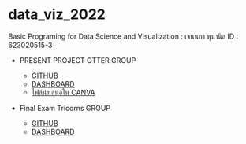 # data_viz_2022
Basic Programing for Data Science and Visualization : เจนนภา พุนานิล ID : 623020515-3

* PRESENT PROJECT OTTER GROUP
  * [GITHUB](Final_Project.ipynb)
  * [DASHBOARD](https://datastudio.google.com/u/0/reporting/b35836e7-e73b-4390-87d0-14414578151d/page/h5qoC?pli=1)
  * [ไฟล์นำเสนอใน CANVA](https://www.canva.com/design/DAE7ttYxRmA/7G-Z60hCdtWkcQ4XCtvALw/edit?utm_content=DAE7ttYxRmA&utm_campaign=designshare&utm_medium=link2&utm_source=sharebutton)
  
* Final Exam Tricorns GROUP
  * [GITHUB](https://colab.research.google.com/drive/1WMBJRiSdo02ZIHmZAh8S4VtEAewrSeGu)
  * [DASHBOARD](https://datastudio.google.com/u/0/reporting/777c1306-b151-4425-be8d-75d23c0bc2f2/page/z7BqC)

  
